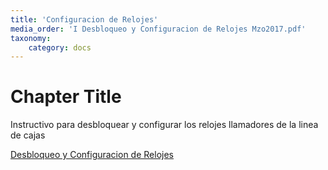 ```yaml
---
title: 'Configuracion de Relojes'
media_order: 'I Desbloqueo y Configuracion de Relojes Mzo2017.pdf'
taxonomy:
    category: docs
---
```


# Chapter Title

Instructivo para desbloquear y configurar los relojes llamadores de la linea de cajas

[Desbloqueo y Configuracion de Relojes](I%20Desbloqueo%20y%20Configuracion%20de%20Relojes%20Mzo2017.pdf)


